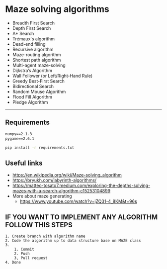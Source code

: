 # Maze solving algorithms

- Breadth First Search
- Depth First Search
- A* Search
- Trémaux's algorithm
- Dead-end filling
- Recursive algorithm
- Maze-routing algorithm
- Shortest path algorithm
- Multi-agent maze-solving
- Dijkstra’s Algorithm
- Wall Follower (or Left/Right-Hand Rule)
- Greedy Best-First Search
- Bidirectional Search
- Random Mouse Algorithm
- Flood Fill Algorithm
- Pledge Algorithm

---

## Requirements

```txt
numpy==2.1.3
pygame==2.6.1
```

```bash
pip install -r requirements.txt
```

## Useful links

- https://en.wikipedia.org/wiki/Maze-solving_algorithm
- https://bryukh.com/labyrinth-algorithms/
- https://matteo-tosato7.medium.com/exploring-the-depths-solving-mazes-with-a-search-algorithm-c15253104899
- More about maze generating
    - https://www.youtube.com/watch?v=jZQ31-4_8KM&t=96s

## IF YOU WANT TO IMPLEMENT ANY ALGORITHM FOLLOW THIS STEPS

    1. Create branch with algorithm name
    2. Code the algorithm up to data structure base on MAZE class
    3.
        1. Commit
        2. Push
        3, Pull request
    4. Done
